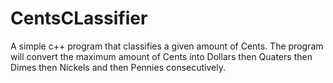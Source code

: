 # CentsCLassifier
A simple c++ program that classifies a given amount of Cents.
The program will convert the maximum amount of Cents into Dollars then Quaters then Dimes then Nickels and then Pennies consecutively.
